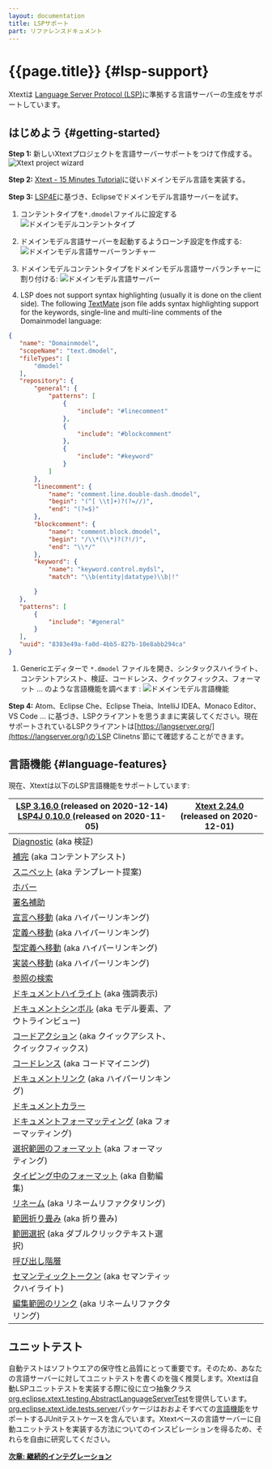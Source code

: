 ```yaml
---
layout: documentation
title: LSPサポート
part: リファレンスドキュメント
---
```


# {{page.title}} {#lsp-support}

Xtextは [Language Server Protocol (LSP)](https://microsoft.github.io/language-server-protocol/)に準拠する言語サーバーの生成をサポートしています。

## はじめよう {#getting-started}

**Step 1:** 新しいXtextプロジェクトを言語サーバーサポートをつけて作成する。
![Xtext project wizard](../../documentation/images/LSP_1_Xtext_Wizard.png)

**Step 2:** [Xtext - 15 Minutes Tutorial](https://www.eclipse.org/Xtext/documentation/102_domainmodelwalkthrough.html)に従いドメインモデル言語を実装する。

**Step 3:** [LSP4E](https://projects.eclipse.org/projects/technology.lsp4e)に基づき、Eclipseでドメインモデル言語サーバーを試す。

 1. コンテントタイプを`*.dmodel`ファイルに設定する
![ドメインモデルコンテントタイプ](../../documentation/images/LSP_2_DomainmodelContentType.png)

 1. ドメインモデル言語サーバーを起動するようローンチ設定を作成する:
![ドメインモデル言語サーバーランチャー](../../documentation/images/LSP_3_DomainmodelLanguageServerLauncher.png)

 1. ドメインモデルコンテントタイプをドメインモデル言語サーバランチャーに割り付ける:
![ドメインモデル言語サーバー](../../documentation/images/LSP_4_DomainmodelLanguageServer.png)

 1. LSP does not support syntax highlighting (usually it is done on the client side). The following [TextMate](https://projects.eclipse.org/projects/technology.tm4e) json file adds syntax highlighting support for the keywords, single-line and multi-line comments of the Domainmodel language:
 ```json
{
	"name": "Domainmodel",
	"scopeName": "text.dmodel",
	"fileTypes": [
		"dmodel"
	],
	"repository": {
		"general": {
			"patterns": [
				{
					"include": "#linecomment"
				},
				{
					"include": "#blockcomment"
				},
				{
					"include": "#keyword"
				}
			]
		},
		"linecomment": {
			"name": "comment.line.double-dash.dmodel",
			"begin": "(^[ \\t]+)?(?=//)",
			"end": "(?=$)"
		},
		"blockcomment": {
			"name": "comment.block.dmodel",
			"begin": "/\\*(\\*)?(?!/)",
			"end": "\\*/"
		},
		"keyword": {
			"name": "keyword.control.mydsl",
			"match": "\\b(entity|datatype)\\b|!"

		}
	},
	"patterns": [
		{
			"include": "#general"
		}
	],
	"uuid": "8383e49a-fa0d-4bb5-827b-10e8abb294ca"
}
```
 1. Genericエディターで `*.dmodel` ファイルを開き、シンタックスハイライト、コンテントアシスト、検証、コードレンス、クイックフィックス、フォーマット ... のような言語機能を調べます :
![ドメインモデル言語機能](../../documentation/images/LSP_5_DomainmodelLanguageFeatures.png)

**Step 4:** Atom、Eclipse Che、Eclipse Theia、IntelliJ IDEA、Monaco Editor、VS Code ... に基づき、LSPクライアントを思うままに実装してください。現在サポートされているLSPクライアントは[https://langserver.org/](https://langserver.org/)の`LSP Clinetns`節にて確認することができます。

## 言語機能 {#language-features}

現在、Xtextは以下のLSP言語機能をサポートしています:

<table class="table table-bordered">
	<thead>
		<tr>
			<th><a href="https://microsoft.github.io/language-server-protocol/specifications/specification-current/#version_3_16_0"> LSP 3.16.0 </a> (released on 2020-12-14) <br> <a href="https://github.com/eclipse/lsp4j/blob/master/CHANGELOG.md#v0100-nov-2020"> LSP4J 0.10.0 </a>(released on 2020-11-05)</th>
			<th><a href="https://www.eclipse.org/Xtext/releasenotes.html#/releasenotes/2020/12/01/version-2-24-0"> Xtext 2.24.0 </a> <br> (released on 2020-12-01)</th>
		</tr>
	</thead>
	<tbody>
		<tr>
			<td><a href="https://microsoft.github.io/language-server-protocol/specifications/specification-current/#diagnostic">Diagnostic</a> (aka 検証)</td>
			<td><div class="supported"></div></td>
		</tr>
		<tr>
			<td><a href="https://microsoft.github.io/language-server-protocol/specifications/specification-current/#textDocument_completion">補完</a> (aka コンテントアシスト)</td>
			<td><div class="supported"></div></td>
		</tr>
		<tr>
			<td><a href="https://microsoft.github.io/language-server-protocol/specifications/specification-current/#snippet_syntax">スニペット</a> (aka テンプレート提案)</td>
			<td><div class="supported"></div></td>
		</tr>
		<tr>
			<td><a href="https://microsoft.github.io/language-server-protocol/specifications/specification-current/#textDocument_hover">ホバー</a></td>
			<td><div class="supported"></div></td>
		</tr>
		<tr>
			<td><a href="https://microsoft.github.io/language-server-protocol/specifications/specification-current/#textDocument_signatureHelp">署名補助</a></td>
			<td><div class="supported"></div></td>
		</tr>
		<tr>
			<td><a href="https://microsoft.github.io/language-server-protocol/specifications/specification-current/#textDocument_declaration">宣言へ移動</a> (aka ハイパーリンキング)</td>
			<td><div class="supported"></div></td>
		</tr>
		<tr>
			<td><a href="https://microsoft.github.io/language-server-protocol/specifications/specification-current/#textDocument_definition">定義へ移動</a> (aka ハイパーリンキング)</td>
			<td><div class="supported"></div></td>
		</tr>
		<tr>
			<td><a href="https://microsoft.github.io/language-server-protocol/specifications/specification-current/#textDocument_typeDefinition">型定義へ移動</a> (aka ハイパーリンキング)</td>
			<td><div class="supported"></div></td>
		</tr>
		<tr>
			<td><a href="https://microsoft.github.io/language-server-protocol/specifications/specification-current/#textDocument_implementation">実装へ移動</a> (aka ハイパーリンキング)</td>
			<td><div class="supported"></div></td>
		</tr>
		<tr>
			<td><a href="https://microsoft.github.io/language-server-protocol/specifications/specification-current/#textDocument_references">参照の検索</a></td>
			<td><div class="supported"></div></td>
		</tr>
		<tr>
			<td><a href="https://microsoft.github.io/language-server-protocol/specifications/specification-current/#textDocument_documentHighlight">ドキュメントハイライト</a> (aka 強調表示)</td>
			<td><div class="supported"></div></td>
		</tr>
		<tr>
			<td><a href="https://microsoft.github.io/language-server-protocol/specifications/specification-current/#textDocument_documentSymbol">ドキュメントシンボル</a> (aka モデル要素、アウトラインビュー)</td>
			<td><div class="supported"></div></td>
		</tr>
		<tr>
			<td><a href="https://microsoft.github.io/language-server-protocol/specifications/specification-current/#textDocument_codeAction">コードアクション</a> (aka クイックアシスト、クイックフィックス)</td>
			<td><div class="supported"></div></td>
		</tr>
		<tr>
			<td><a href="https://microsoft.github.io/language-server-protocol/specifications/specification-current/#textDocument_codeLens">コードレンス</a> (aka コードマイニング)</td>
			<td><div class="not-supported"></div></td>
		</tr>
		<tr>
			<td><a href="https://microsoft.github.io/language-server-protocol/specifications/specification-current/#textDocument_documentLink">ドキュメントリンク</a> (aka ハイパーリンキング)</td>
			<td><div class="supported"></div></td>
		</tr>
		<tr>
			<td><a href="https://microsoft.github.io/language-server-protocol/specifications/specification-current/#textDocument_documentColor">ドキュメントカラー</a></td>
			<td><div class="not-supported"></div></td>
		</tr>
		<tr>
			<td><a href="https://microsoft.github.io/language-server-protocol/specifications/specification-current/#textDocument_formatting">ドキュメントフォーマッティング</a> (aka フォーマッティング)</td>
			<td><div class="supported"></div></td>
		</tr>
		<tr>
			<td><a href="https://microsoft.github.io/language-server-protocol/specifications/specification-current/#textDocument_rangeFormatting">選択範囲のフォーマット</a> (aka フォーマッティング)</td>
			<td><div class="supported"></div></td>
		</tr>
		<tr>
			<td><a href="https://microsoft.github.io/language-server-protocol/specifications/specification-current/#textDocument_onTypeFormatting"> タイピング中のフォーマット</a> (aka 自動編集)</td>
			<td><div class="not-supported"></div></td>
		</tr>
		<tr>
			<td><a href="https://microsoft.github.io/language-server-protocol/specifications/specification-current/#textDocument_rename">リネーム</a> (aka リネームリファクタリング)</td>
			<td><div class="supported"></div></td>
		</tr>
		<tr>
			<td><a href="https://microsoft.github.io/language-server-protocol/specifications/specification-current/#textDocument_foldingRange">範囲折り畳み</a> (aka 折り畳み)</td>
			<td><div class="not-supported"></div></td>
		</tr>
		<tr>
			<td><a href="https://microsoft.github.io/language-server-protocol/specifications/specification-current/#textDocument_selectionRange">範囲選択</a> (aka ダブルクリックテキスト選択)</td>
			<td><div class="not-supported"></div></td>
		</tr>
		<tr>
			<td><a href="https://microsoft.github.io/language-server-protocol/specifications/specification-current/#textDocument_prepareCallHierarchy">呼び出し階層</a> </td>
			<td><div class="not-supported"></div></td>
		</tr>
		<tr>
			<td><a href="https://microsoft.github.io/language-server-protocol/specifications/specification-current/#textDocument_semanticTokens">セマンティックトークン</a> (aka セマンティックハイライト)</td>
			<td><div class="supported"></div></td>
		</tr>
		<tr>
			<td><a href="https://microsoft.github.io/language-server-protocol/specifications/specification-current/#textDocument_linkedEditingRange">編集範囲のリンク</a> (aka リネームリファクタリング)</td>
			<td><div class="supported"></div></td>
		</tr>
	</tbody>
</table>

## ユニットテスト
自動テストはソフトウエアの保守性と品質にとって重要です。そのため、あなたの言語サーバーに対してユニットテストを書くのを強く推奨します。Xtextは自動LSPユニットテストを実装する際に役に立つ抽象クラス[org.eclipse.xtext.testing.AbstractLanguageServerTest]({{site.src.xtext_core}}/org.eclipse.xtext.testing/src/org/eclipse/xtext/testing/AbstractLanguageServerTest.xtend)を提供しています。[org.eclipse.xtext.ide.tests.server]({{site.src.xtext_core}}/org.eclipse.xtext.ide.tests/src/org/eclipse/xtext/ide/tests/server)パッケージはおおよそすべての[言語機能](#language-features)をサポートするJUnitテストケースを含んでいます。Xtextベースの言語サーバーに自動ユニットテストを実装する方法についてのインスピレーションを得るため、それらを自由に研究してください。 


**[次章: 継続的インテグレーション](350_continuous_integration.html)**
